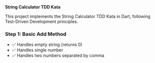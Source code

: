 **String Calculator TDD Kata**

This project implements the String Calculator TDD Kata in Dart, following Test-Driven Development principles.


### Step 1: Basic Add Method
- ✅ Handles empty string (returns 0)
- ✅ Handles single number
- ✅ Handles two numbers separated by comma
